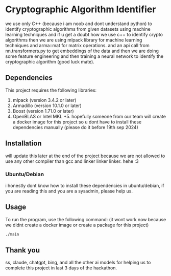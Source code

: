 # Cryptographic Algorithm Identifier

we use only C++ (because i am noob and dont understand python) to identify cryptographic algorithms from given datasets using machine learning techniques and if u get a doubt how we use c++ to identify crypto algorithms then we are using mlpack library for machine learning techniques and arma::mat for matrix operations. and an api call from nn.transformers.py to get embeddings of the data and then we are doing some feature engineering and then training a neural network to identify the cryptographic algorithm (good luck mate).

## Dependencies

This project requires the following libraries:

1. mlpack (version 3.4.2 or later)
2. Armadillo (version 10.1.0 or later)
3. Boost (version 1.71.0 or later)
4. OpenBLAS or Intel MKL
*5. hopefully someone from our team will create a docker image for this project so u dont have to install these dependencies manually (please do it before 19th sep 2024)

## Installation
will update this later at the end of the project because we are not allowed to use any other compiler than gcc and linker linker linker. hehe :3
### Ubuntu/Debian
i honestly dont know how to install these dependencies in ubuntu/debian, if you are reading this and you are a sysadmin, please help us.

## Usage

To run the program, use the following command:
(it wont work now because we didnt create a docker image or create a package for this project)

```bash
./main
```
## Thank you
ss, claude, chatgpt, bing, and all the other ai models for helping us to complete this project in last 3 days of the hackathon.
